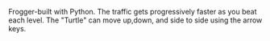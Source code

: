  F r o g g e r - built with Python. The traffic gets progressively faster as you beat each level. The "Turtle" can move up,down, and side to side using the arrow keys.
 
 
